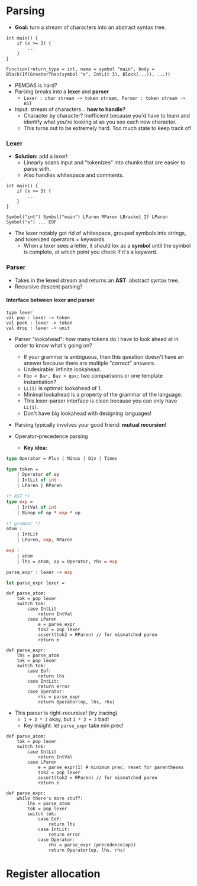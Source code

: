 # Parsing

- __Goal:__ turn a stream of characters into an abstract syntax tree.

```
int main() {
    if (x >= 3) {
        ...
    }
}

Function(return_type = int, name = symbol "main", body = Block(If(GreaterThan(symbol "x", IntLit 3), Block(...)), ...))
```

- PEMDAS is hard?
- Parsing breaks into a __lexer__ and __parser__
    - `Lexer : char stream -> token stream, Parser : token stream -> AST`
- Input: stream of characters... __how to handle?__
    - Character by character? Inefficient because you'd have to learn and identify what you're looking at as you see each new character. 
    - This turns out to be extremely hard. Too much state to keep track of!

### Lexer

- __Solution:__ add a lexer!
    - Linearly scans input and "tokenizes" into chunks that are easier to parse with.
    - Also handles whitespace and comments.

```
int main() {
    if (x >= 3) {
        ...
    }
}

Symbol("int") Symbol("main") LParen RParen LBracket If LParen Symbol("x") ... EOF
```

- The lexer notably got rid of whitespace, grouped symbols into strings, and tokenized operators + keywords.
    - When a lexer sees a letter, it should lex as a __symbol__ until the symbol is complete, at which point you check if it's a keyword.

### Parser

- Takes in the lexed stream and returns an __AST__: abstract syntax tree.
- Recursive descent parsing?

#### Interface between lexer and parser

```
type lexer
val pop : lexer -> token
val peek : lexer -> token
val drop : lexer -> unit
```

- Parser "lookahead": how many tokens do I have to look ahead at in order to know what's going on?
    - If your grammar is ambiguous, then this question doesn't have an answer because there are multiple "correct" answers.
    - Undesirable: infinite lookahead.
    - `Foo < Bar, Baz > qux;` two comparisons or one template instantiation?
    - `LL(1)` is optimal: lookahead of 1.
    - Minimal lookahead is a property of the grammar of the language.
    - This lexer-parser interface is clean because you can only have `LL(1)`.
    - Don't have big lookahead with designing languages!

- Parsing typically involves your good friend: __mutual recursion!__
- Operator-precedence parsing
    - __Key idea:__ 

```ocaml
type Operator = Plus | Minus | Div | Times

type token =
    | Operator of op
    | IntLit of int
    | LParen | RParen

(* AST *)
type exp = 
    | IntVal of int
    | Binop of op * exp * op

(* grammar *)
atom : 
    | IntLit
    | LParen, exp, RParen

exp :
    | atom
    | lhs = atom, op = Operator, rhs = exp

parse_expr : lexer -> exp

let parse_expr lexer = 
```
```
def parse_atom:
    tok = pop lexer
    switch tok:
        case IntLit
            return IntVal
        case LParen
            e = parse_expr
            tok2 = pop lexer
            assert(tok2 = RParen) // for mismatched paren
            return e

def parse_expr:
    lhs = parse_atom
    tok = pop lexer
    switch tok:
        case Eof:
            return lhs
        case IntLit:
            return error
        case Operator:
            rhs = parse_expr
            return Operator(op, lhs, rhs)

```
- This parser is right-recursive! (try tracing)
    - `1 + 2 * 3` okay, but `1 * 2 + 3` bad!
    - Key insight: let `parse_expr` take min prec!
```
def parse_atom:
    tok = pop lexer
    switch tok:
        case IntLit
            return IntVal
        case LParen
            e = parse_expr(1) # minimum prec, reset for parentheses
            tok2 = pop lexer
            assert(tok2 = RParen) // for mismatched paren
            return e

def parse_expr:
    while there's more stuff:
        lhs = parse_atom
        tok = pop lexer
        switch tok:
            case Eof:
                return lhs
            case IntLit:
                return error
            case Operator:
                rhs = parse_expr (precedence(op))
                return Operator(op, lhs, rhs)
```

# Register allocation
